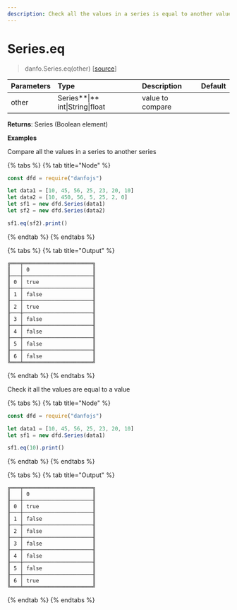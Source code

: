 ```yaml
---
description: Check all the values in a series is equal to another value
---
```


# Series.eq

> danfo.Series.eq\(other\)     \[[source](https://github.com/opensource9ja/danfojs/blob/master/danfojs/src/core/series.js#L894)\]

| Parameters | Type | Description | Default |
| :--- | :--- | :--- | :--- |
| other | Series**\|** int\|String\|float |  value to compare |  |

**Returns**: Series \(Boolean element\)

**Examples**

Compare all the values in a series to another series

{% tabs %}
{% tab title="Node" %}
```javascript
const dfd = require("danfojs")

let data1 = [10, 45, 56, 25, 23, 20, 10]
let data2 = [10, 450, 56, 5, 25, 2, 0]
let sf1 = new dfd.Series(data1)
let sf2 = new dfd.Series(data2)

sf1.eq(sf2).print()
```
{% endtab %}
{% endtabs %}

{% tabs %}
{% tab title="Output" %}
```text
╔═══╤══════════════════════╗
║   │ 0                    ║
╟───┼──────────────────────╢
║ 0 │ true                 ║
╟───┼──────────────────────╢
║ 1 │ false                ║
╟───┼──────────────────────╢
║ 2 │ true                 ║
╟───┼──────────────────────╢
║ 3 │ false                ║
╟───┼──────────────────────╢
║ 4 │ false                ║
╟───┼──────────────────────╢
║ 5 │ false                ║
╟───┼──────────────────────╢
║ 6 │ false                ║
╚═══╧══════════════════════╝
```
{% endtab %}
{% endtabs %}

Check it all the values are equal to a value

{% tabs %}
{% tab title="Node" %}
```javascript
const dfd = require("danfojs")

let data1 = [10, 45, 56, 25, 23, 20, 10]
let sf1 = new dfd.Series(data1)

sf1.eq(10).print()
```
{% endtab %}
{% endtabs %}

{% tabs %}
{% tab title="Output" %}
```text
╔═══╤══════════════════════╗
║   │ 0                    ║
╟───┼──────────────────────╢
║ 0 │ true                 ║
╟───┼──────────────────────╢
║ 1 │ false                ║
╟───┼──────────────────────╢
║ 2 │ false                ║
╟───┼──────────────────────╢
║ 3 │ false                ║
╟───┼──────────────────────╢
║ 4 │ false                ║
╟───┼──────────────────────╢
║ 5 │ false                ║
╟───┼──────────────────────╢
║ 6 │ true                 ║
╚═══╧══════════════════════╝
```
{% endtab %}
{% endtabs %}

